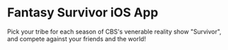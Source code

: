 # Fantasy Survivor iOS App

Pick your tribe for each season of CBS's venerable reality show "Survivor", and compete against your friends and the world!
